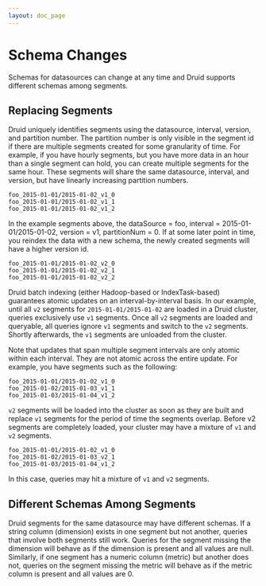 ```yaml
---
layout: doc_page
---
```

# Schema Changes

Schemas for datasources can change at any time and Druid supports different schemas among segments.

## Replacing Segments

Druid uniquely 
identifies segments using the datasource, interval, version, and partition number. The partition number is only visible in the segment id if 
there are multiple segments created for some granularity of time. For example, if you have hourly segments, but you 
have more data in an hour than a single segment can hold, you can create multiple segments for the same hour. These segments will share 
the same datasource, interval, and version, but have linearly increasing partition numbers.

```
foo_2015-01-01/2015-01-02_v1_0
foo_2015-01-01/2015-01-02_v1_1
foo_2015-01-01/2015-01-02_v1_2
```

In the example segments above, the dataSource = foo, interval = 2015-01-01/2015-01-02, version = v1, partitionNum = 0. 
If at some later point in time, you reindex the data with a new schema, the newly created segments will have a higher version id.

```
foo_2015-01-01/2015-01-02_v2_0
foo_2015-01-01/2015-01-02_v2_1
foo_2015-01-01/2015-01-02_v2_2
```

Druid batch indexing (either Hadoop-based or IndexTask-based) guarantees atomic updates on an interval-by-interval basis. 
In our example, until all `v2` segments for `2015-01-01/2015-01-02` are loaded in a Druid cluster, queries exclusively use `v1` segments. 
Once all `v2` segments are loaded and queryable, all queries ignore `v1` segments and switch to the `v2` segments. 
Shortly afterwards, the `v1` segments are unloaded from the cluster.

Note that updates that span multiple segment intervals are only atomic within each interval. They are not atomic across the entire update. 
For example, you have segments such as the following:

```
foo_2015-01-01/2015-01-02_v1_0
foo_2015-01-02/2015-01-03_v1_1
foo_2015-01-03/2015-01-04_v1_2
```

`v2` segments will be loaded into the cluster as soon as they are built and replace `v1` segments for the period of time the 
segments overlap. Before v2 segments are completely loaded, your cluster may have a mixture of `v1` and `v2` segments.
 
```
foo_2015-01-01/2015-01-02_v1_0
foo_2015-01-02/2015-01-03_v2_1
foo_2015-01-03/2015-01-04_v1_2
``` 
 
In this case, queries may hit a mixture of `v1` and `v2` segments.

## Different Schemas Among Segments

Druid segments for the same datasource may have different schemas. If a string column (dimension) exists in one segment but not 
another, queries that involve both segments still work. Queries for the segment missing the dimension will behave as if the dimension is 
present and all values are null. Similarly, if one segment has a numeric column (metric) but another does not, queries on the segment missing the 
metric will behave as if the metric column is present and all values are 0.


